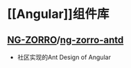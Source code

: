 # [[Angular]]组件库
## [NG-ZORRO](https://github.com/NG-ZORRO)/**[ng-zorro-antd](https://github.com/NG-ZORRO/ng-zorro-antd)**
- 社区实现的Ant Design of Angular
